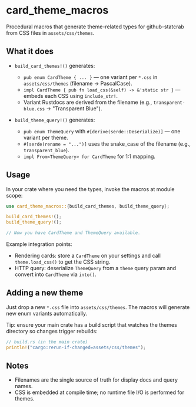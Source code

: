 # card_theme_macros

Procedural macros that generate theme-related types for github-statcrab from CSS files in `assets/css/themes`.

## What it does

- `build_card_themes!()` generates:
  - `pub enum CardTheme { ... }` — one variant per `*.css` in `assets/css/themes` (filename → PascalCase).
  - `impl CardTheme { pub fn load_css(&self) -> &'static str }` — embeds each CSS using `include_str!`.
  - Variant Rustdocs are derived from the filename (e.g., `transparent-blue.css` → "Transparent Blue").

- `build_theme_query!()` generates:
  - `pub enum ThemeQuery` with `#[derive(serde::Deserialize)]` — one variant per theme.
  - `#[serde(rename = "...")]` uses the snake_case of the filename (e.g., `transparent_blue`).
  - `impl From<ThemeQuery> for CardTheme` for 1:1 mapping.

## Usage

In your crate where you need the types, invoke the macros at module scope:

```rust
use card_theme_macros::{build_card_themes, build_theme_query};

build_card_themes!();
build_theme_query!();

// Now you have CardTheme and ThemeQuery available.
```

Example integration points:

- Rendering cards: store a `CardTheme` on your settings and call `theme.load_css()` to get the CSS string.
- HTTP query: deserialize `ThemeQuery` from a `theme` query param and convert into `CardTheme` via `into()`.

## Adding a new theme

Just drop a new `*.css` file into `assets/css/themes`. The macros will generate new enum variants automatically.

Tip: ensure your main crate has a build script that watches the themes directory so changes trigger rebuilds:

```rust
// build.rs (in the main crate)
println!("cargo:rerun-if-changed=assets/css/themes");
```

## Notes

- Filenames are the single source of truth for display docs and query names.
- CSS is embedded at compile time; no runtime file I/O is performed for themes.
